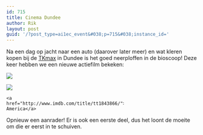 ```yaml
---
id: 715
title: Cinema Dundee
author: Rik
layout: post
guid: '/?post_type=ai1ec_event&#038;p=715&#038;instance_id='
---
```

Na een dag op jacht naar een auto (daarover later meer) en wat kleren kopen bij de [TKmax][1] in Dundee is het goed neerploffen in de bioscoop! Deze keer hebben we een nieuwe actiefilm bekeken:

<div style="width: 310px" class="wp-caption aligncenter">
  <img class="lazy " src="http://csbnw.no-ip.org:38/wp-content/plugins/wp-images-lazy-loading/images/grey.gif" data-original="wp-content/uploads/2014/04/Captain-America.jpg" />
  
  <p class="wp-caption-text">
    <noscript>
      <img src="wp-content/uploads/2014/04/Captain-America.jpg" />
    </noscript>
    
    <a href="http://www.imdb.com/title/tt1843866/">Captain America</a>
  </p>
</div>

Opnieuw een aanrader! Er is ook een eerste deel, dus het loont de moeite om die er eerst in te schuiven.

 [1]: http://www.tkmaxx.com/